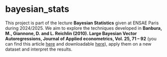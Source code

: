 # bayesian_stats
This project is part of the lecture **Bayesian Statistics** given at ENSAE Paris during 2024/2025. We aim to explore the techniques developed in **Banbura, M., Giannone, D. and L. Reichlin (2010). Large Bayesian Vector Autoregressions, Journal of Applied econometrics, Vol. 25, 71 – 92** (you can find this article [here](https://onlinelibrary.wiley.com/doi/abs/10.1002/jae.1137) and downloadable [here](https://papers.ssrn.com/sol3/Delivery.cfm?abstractid=1292332)), apply them on a new dataset and interpret the results.
